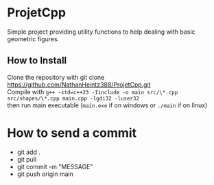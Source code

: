 # ProjetCpp

Simple project providing utility functions to help dealing with basic geometric figures.

## How to Install
Clone the repository with git clone https://github.com/NathanHeintz388/ProjetCpp.git  
Compile with ``g++ -std=c++23 -Iinclude -o main src/\*.cpp src/shapes/\*.cpp main.cpp -lgdi32 -luser32``  
then run main executable (``main.exe`` if on windows or ``./main`` if on linux)

# How to send a commit
- git add .
- git pull
- git commit -m "MESSAGE"
- git push origin main